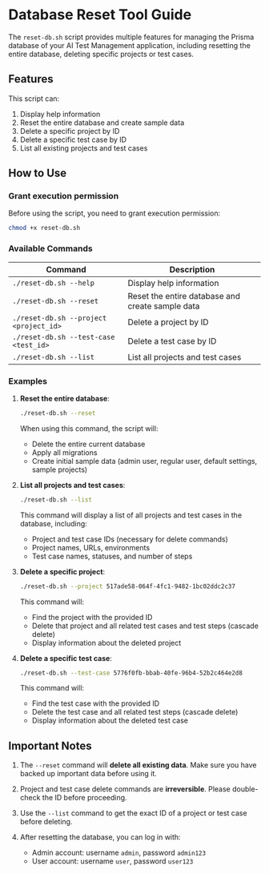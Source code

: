 # Database Reset Tool Guide

The `reset-db.sh` script provides multiple features for managing the Prisma database of your AI Test Management application, including resetting the entire database, deleting specific projects or test cases.

## Features

This script can:

1. Display help information
2. Reset the entire database and create sample data
3. Delete a specific project by ID
4. Delete a specific test case by ID
5. List all existing projects and test cases

## How to Use

### Grant execution permission

Before using the script, you need to grant execution permission:

```bash
chmod +x reset-db.sh
```

### Available Commands

| Command                                | Description                                      |
| -------------------------------------- | ------------------------------------------------ |
| `./reset-db.sh --help`                 | Display help information                         |
| `./reset-db.sh --reset`                | Reset the entire database and create sample data |
| `./reset-db.sh --project <project_id>` | Delete a project by ID                           |
| `./reset-db.sh --test-case <test_id>`  | Delete a test case by ID                         |
| `./reset-db.sh --list`                 | List all projects and test cases                 |

### Examples

1. **Reset the entire database**:

   ```bash
   ./reset-db.sh --reset
   ```

   When using this command, the script will:

   - Delete the entire current database
   - Apply all migrations
   - Create initial sample data (admin user, regular user, default settings, sample projects)

2. **List all projects and test cases**:

   ```bash
   ./reset-db.sh --list
   ```

   This command will display a list of all projects and test cases in the database, including:

   - Project and test case IDs (necessary for delete commands)
   - Project names, URLs, environments
   - Test case names, statuses, and number of steps

3. **Delete a specific project**:

   ```bash
   ./reset-db.sh --project 517ade58-064f-4fc1-9482-1bc02ddc2c37
   ```

   This command will:

   - Find the project with the provided ID
   - Delete that project and all related test cases and test steps (cascade delete)
   - Display information about the deleted project

4. **Delete a specific test case**:

   ```bash
   ./reset-db.sh --test-case 5776f0fb-bbab-40fe-96b4-52b2c464e2d8
   ```

   This command will:

   - Find the test case with the provided ID
   - Delete the test case and all related test steps (cascade delete)
   - Display information about the deleted test case

## Important Notes

1. The `--reset` command will **delete all existing data**. Make sure you have backed up important data before using it.

2. Project and test case delete commands are **irreversible**. Please double-check the ID before proceeding.

3. Use the `--list` command to get the exact ID of a project or test case before deleting.

4. After resetting the database, you can log in with:
   - Admin account: username `admin`, password `admin123`
   - User account: username `user`, password `user123`
